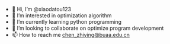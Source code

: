 - 👋 Hi, I’m @xiaodatou123
- 👀 I’m interested in optimization algorithm
- 🌱 I’m currently learning python programming
- 💞️ I’m looking to collaborate on optimize program development
- 📫 How to reach me chen_zhiying@buaa.edu.cn

<!---
xiaodatou123/xiaodatou123 is a ✨ special ✨ repository because its `README.md` (this file) appears on your GitHub profile.
You can click the Preview link to take a look at your changes.
--->
